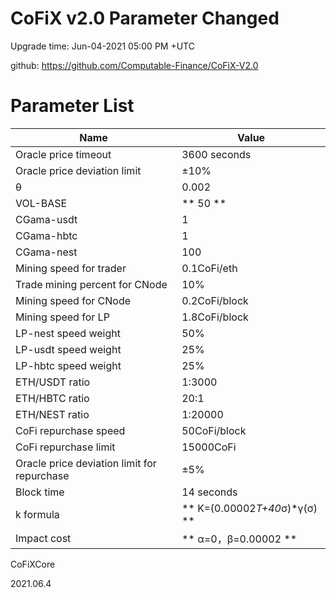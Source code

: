 # CoFiX v2.0 Parameter Changed

Upgrade time: Jun-04-2021 05:00 PM +UTC

github: https://github.com/Computable-Finance/CoFiX-V2.0

# Parameter List

| Name | Value |
| ---- | ---- |
| Oracle price timeout | 3600 seconds |
| Oracle price deviation limit | ±10% |
| θ | 0.002 |
| VOL-BASE | ** 50 ** |
| CGama-usdt | 1 |
| CGama-hbtc | 1 |
| CGama-nest | 100 |
| Mining speed for trader | 0.1CoFi/eth |
| Trade mining percent for CNode | 10% |
| Mining speed for CNode | 0.2CoFi/block |
| Mining speed for LP | 1.8CoFi/block |
| LP-nest speed weight | 50% |
| LP-usdt speed weight | 25% |
| LP-hbtc speed weight | 25% |
| ETH/USDT ratio | 1:3000 |
| ETH/HBTC ratio | 20:1 |
| ETH/NEST ratio | 1:20000 |
| CoFi repurchase speed | 50CoFi/block |
| CoFi repurchase limit | 15000CoFi |
| Oracle price deviation limit for repurchase | ±5% |
| Block time | 14 seconds |
| k formula | ** K=(0.00002*T+40*σ)*γ(σ) ** |
| Impact cost | ** α=0，β=0.00002 ** |


CoFiXCore

2021.06.4
